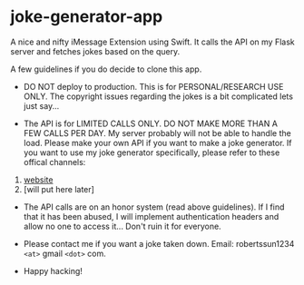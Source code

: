 # joke-generator-app

A nice and nifty iMessage Extension using Swift. It calls the API on my Flask server and fetches jokes based on the query.

A few guidelines if you do decide to clone this app.
- DO NOT deploy to production. This is for PERSONAL/RESEARCH USE ONLY. The copyright issues regarding the jokes is a bit complicated lets just say...

- The API is for LIMITED CALLS ONLY. DO NOT MAKE MORE THAN A FEW CALLS PER DAY. My server probably will not be able to handle the load. Please make your own API if you want to make a joke generator. If you want to use my joke generator specifically, please refer to these offical channels:
1. [website](https://robertssun.me/jokegenerator/)
2. [will put here later]

- The API calls are on an honor system (read above guidelines). If I find that it has been abused, I will implement authentication headers and allow no one to access it... Don't ruin it for everyone.

- Please contact me if you want a joke taken down. Email: robertssun1234 `<at>` gmail `<dot>` com.

- Happy hacking!
